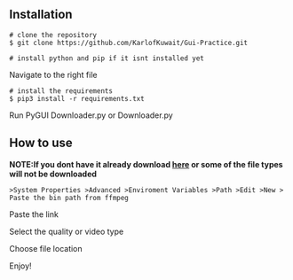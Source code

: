 ## Installation

```
# clone the repository
$ git clone https://github.com/KarlofKuwait/Gui-Practice.git

# install python and pip if it isnt installed yet
```
Navigate to the right file

```
# install the requirements
$ pip3 install -r requirements.txt
```
Run PyGUI Downloader.py or Downloader.py

## How to use

**NOTE:If you dont have it already download [here](https://ffmpeg.zeranoe.com/builds/)
or some of the file types will not be downloaded**
```
>System Properties >Advanced >Enviroment Variables >Path >Edit >New > Paste the bin path from ffmpeg
```

Paste the link 

Select the quality or video type

Choose file location

Enjoy!
